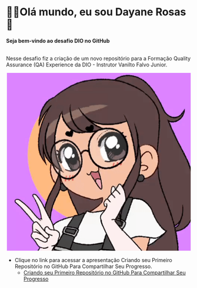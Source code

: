 <div>
  <h1 align="left">
  👋🏼Olá mundo, eu sou Dayane Rosas🥰
  </h1>
  </div>

<div align='left'>
  <b> Seja bem-vindo ao desafio DIO no GitHub </b>
</div><br>

  <p align="left">
    Nesse desafio fiz a criação de um novo repositório para a Formação Quality Assurance (QA) Experience da DIO - Instrutor Vanilto Falvo Junior.
<p align="left">

  </div>
<div align="center">
  <a href="https://github.com/dayane-rosas/dio-desafio-github-primeiro-repositorio/blob/main/ezgif.com-gif-maker.gif">
    <img src="ezgif.com-gif-maker.gif" width="500">
  </a>
</div>


- Clique no link para acessar a apresentação Criando seu Primeiro Repositório no GitHub Para Compartilhar Seu Progresso. 
  - <a href='https://drive.google.com/file/d/1IZu0qohv1JOmxjEra1lknDiiStU68bl4/view'>Criando seu Primeiro Repositório no GitHub Para Compartilhar Seu Progresso </a>
